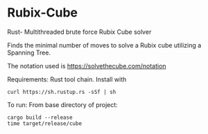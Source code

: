 # Rubix-Cube
Rust- Multithreaded brute force Rubix Cube solver

Finds the minimal number of moves to solve a Rubix cube utilizing a Spanning Tree.

The notation used is https://solvethecube.com/notation

Requirements: Rust tool chain. Install with
```
curl https://sh.rustup.rs -sSf | sh
```

To run: From base directory of project:

```
cargo build --release
time target/release/cube
```
